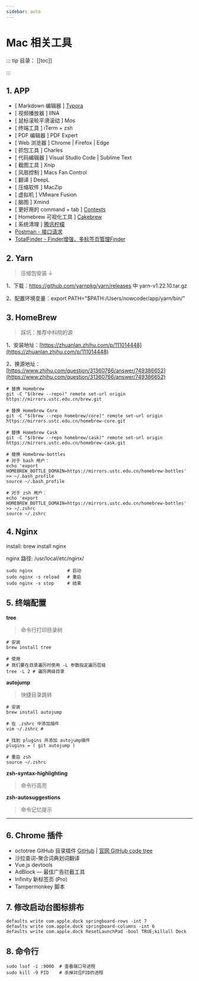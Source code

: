 ```yaml
---
sidebar: auto
---
```


# Mac 相关工具

::: tip 目录：
[[toc]]

:::

## 1. APP

* [ Markdown 编辑器 ]  [Typora](https://www.typora.io/) 
* [ 视频播放器 ] IINA 
* [ 鼠标滚轮平滑滚动 ] Mos 
* [ 终端工具 ] iTerm + zsh 
* [ PDF 编辑器 ] PDF Expert 
* [ Web 浏览器 ] Chrome | Firefox | Edge
* [ 抓包工具 ] Charles 
* [ 代码编辑器 ] Visual Studio Code | Sublime Text 
* [ 截图工具 ] Xnip
* [ 风扇控制 ] Macs Fan Control 
* [ 翻译 ] DeepL
* [ 压缩软件 ] MacZip
* [ 虚拟机 ] VMware Fusion 
* [ 脑图 ] Xmind 
* [ 更好用的 command + tab ] [Contexts](https://contexts.co/)
* [ Homebrew 可视化工具 ] [Cakebrew](https://www.cakebrew.com/)
* [ 系统清理 ] [腾讯柠檬](https://lemon.qq.com/lab/)
* [Postman -  接口请求](https://www.postman.com/)
* [TotalFinder - Finder增强，多标签页管理Finder](https://totalfinder.binaryage.com/)

## 2. Yarn

> 压缩包安装 ↓

1、下载：https://github.com/yarnpkg/yarn/releases 中 yarn-v1.22.10.tar.gz

2、配置环境变量：export PATH="$PATH:/Users/nowcoder/app/yarn/bin/"

## 3. HomeBrew

> 踩坑：推荐中科院的源

1、安装地址：[https://zhuanlan.zhihu.com/p/111014448](https://zhuanlan.zhihu.com/p/111014448)

2、换源地址：[https://www.zhihu.com/question/31360766/answer/749386652](https://www.zhihu.com/question/31360766/answer/749386652)

```shell
# 替换 Homebrew
git -C "$(brew --repo)" remote set-url origin https://mirrors.ustc.edu.cn/brew.git

# 替换 Homebrew Core
git -C "$(brew --repo homebrew/core)" remote set-url origin https://mirrors.ustc.edu.cn/homebrew-core.git

# 替换 Homebrew Cask
git -C "$(brew --repo homebrew/cask)" remote set-url origin https://mirrors.ustc.edu.cn/homebrew-cask.git

# 替换 Homebrew-bottles
# 对于 bash 用户：
echo 'export HOMEBREW_BOTTLE_DOMAIN=https://mirrors.ustc.edu.cn/homebrew-bottles' >> ~/.bash_profile
source ~/.bash_profile

# 对于 zsh 用户：
echo 'export HOMEBREW_BOTTLE_DOMAIN=https://mirrors.ustc.edu.cn/homebrew-bottles' >> ~/.zshrc
source ~/.zshrc
```

## 4. Nginx

install:  brew install nginx

nginx 路径:  /usr/local/etc/nginx/

```shell
sudo nginx             # 启动
sudo nginx -s reload   # 重启
sudo nginx -s stop     # 结束
```

## 5. 终端配置

**tree**

> 命令行打印目录树

```shell
# 安装
brew install tree

# 使用
# 我们要在目录遍历时使用 -L 参数指定遍历层级
tree -L 2 # 遍历两级目录
```

**autojump**

> 快捷目录跳转

```shell
# 安装
brew install autojump

# 在 .zshrc 中添加插件
vim ~/.zshrc # 

# 找到 plugins 并添加 autojump插件
plugins = ( git autojump )

# 重启 zsh
source ~/.zshrc
```

**zsh-syntax-highlighting**

> 命令行高亮

**zsh-autosuggestions**

> 命令记忆提示

---

## 6. Chrome 插件

* octotree GitHub 目录插件 [GitHub](https://github.com/ovity/octotree) | [官网 GitHub code tree](https://www.octotree.io/)
* 沙拉查词-聚合词典划词翻译
* Vue.js devtools
* AdBlock — 最佳广告拦截工具
* Infinity 新标签页 (Pro)
* Tampermonkey 脚本

## 7. 修改启动台图标排布

```shell
defaults write com.apple.dock springboard-rows -int 7
defaults write com.apple.dock springboard-columns -int 6
defaults write com.apple.dock ResetLaunchPad -bool TRUE;killall Dock
```

## 8. 命令行

```shell
sudo lsof -i :9000  # 查看端口号进程
sudo kill -9 PID    # 杀掉对应PID的进程
```
